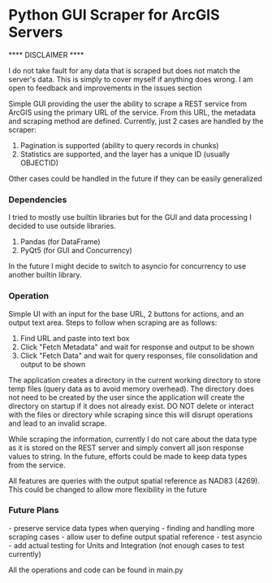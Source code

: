 <h1>Python GUI Scraper for ArcGIS Servers</h1>
**** DISCLAIMER ****

I do not take fault for any data that is scraped but does not match the server's data. This is simply to cover myself if
anything does wrong. I am open to feedback and improvements in the issues section

Simple GUI providing the user the ability to scrape a REST service from ArcGIS using the primary URL of the service.
From this URL, the metadata and scraping method are defined. Currently, just 2 cases are handled by the scraper:

1. Pagination is supported (ability to query records in chunks)
2. Statistics are supported, and the layer has a unique ID (usually OBJECTID)

Other cases could be handled in the future if they can be easily generalized

<h3>Dependencies</h3>
I tried to mostly use builtin libraries but for the GUI and data processing I decided to use outside libraries.

1. Pandas (for DataFrame)
2. PyQt5 (for GUI and Concurrency)

In the future I might decide to switch to asyncio for concurrency to use another builtin library.

<h3>Operation</h3>
Simple UI with an input for the base URL, 2 buttons for actions, and an output text area. Steps to follow when scraping
are as follows:

1. Find URL and paste into text box
2. Click "Fetch Metadata" and wait for response and output to be shown
3. Click "Fetch Data" and wait for query responses, file consolidation and output to be shown

The application creates a directory in the current working directory to store temp files (query data as to avoid memory
overhead). The directory does not need to be created by the user since the application will create the directory on
startup if it does not already exist. DO NOT delete or interact with the files or directory while scraping since this
will disrupt operations and lead to an invalid scrape.

While scraping the information, currently I do not care about the data type as it is stored on the REST server and
simply convert all json response values to string. In the future, efforts could be made to keep data types from the
service.

All features are queries with the output spatial reference as NAD83 (4269). This could be changed to allow more
flexibility in the future

<h3>Future Plans</h3>
- preserve service data types when querying
- finding and handling more scraping cases
- allow user to define output spatial reference
- test asyncio
- add actual testing for Units and Integration (not enough cases to test currently)

All the operations and code can be found in main.py